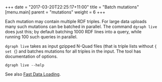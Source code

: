 +++
date = "2017-03-20T22:25:17+11:00"
title = "Batch mutations"
[menu.main]
    parent = "mutations"
    weight = 6
+++

Each mutation may contain multiple RDF triples. For large data uploads many such mutations can be batched in parallel.  The command `dgraph live` does just this; by default batching 1000 RDF lines into a query, while running 100 such queries in parallel.

`dgraph live` takes as input gzipped N-Quad files (that is triple lists without `{ set {`) and batches mutations for all triples in the input.  The tool has documentation of options.

```
dgraph live --help
```
See also [Fast Data Loading](/deploy#fast-data-loading).